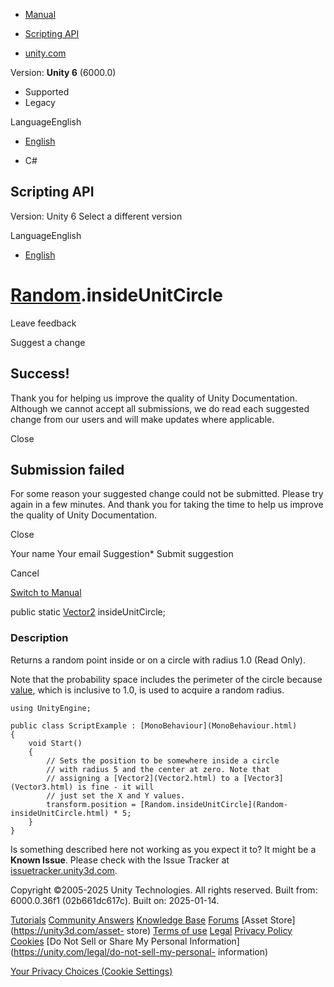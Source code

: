[ ]()

  * [Manual](../Manual/index.html)
  * [Scripting API](../ScriptReference/index.html)

  * [unity.com](https://unity.com/)

Version: **Unity 6** (6000.0)

  * Supported
  * Legacy

LanguageEnglish

  * [English]()

  * C#

[ ](https://docs.unity3d.com)

## Scripting API

Version: Unity 6 Select a different version

LanguageEnglish

  * [English]()

#  [Random](Random.html).insideUnitCircle

Leave feedback

Suggest a change

## Success!

Thank you for helping us improve the quality of Unity Documentation. Although
we cannot accept all submissions, we do read each suggested change from our
users and will make updates where applicable.

Close

## Submission failed

For some reason your suggested change could not be submitted. Please <a>try
again</a> in a few minutes. And thank you for taking the time to help us
improve the quality of Unity Documentation.

Close

Your name Your email Suggestion* Submit suggestion

Cancel

[Switch to Manual](../Manual/class-random.html "Go to Random Component in the
Manual")

public static [Vector2](Vector2.html) insideUnitCircle;

### Description

Returns a random point inside or on a circle with radius 1.0 (Read Only).

Note that the probability space includes the perimeter of the circle because
[value](Random-value.html), which is inclusive to 1.0, is used to acquire a
random radius.

    
    
    using UnityEngine;  
      
    public class ScriptExample : [MonoBehaviour](MonoBehaviour.html)
    {
        void Start()
        {
            // Sets the position to be somewhere inside a circle
            // with radius 5 and the center at zero. Note that
            // assigning a [Vector2](Vector2.html) to a [Vector3](Vector3.html) is fine - it will
            // just set the X and Y values.
            transform.position = [Random.insideUnitCircle](Random-insideUnitCircle.html) * 5;
        }
    }
    

Is something described here not working as you expect it to? It might be a
**Known Issue**. Please check with the Issue Tracker at
[issuetracker.unity3d.com](https://issuetracker.unity3d.com).

Copyright ©2005-2025 Unity Technologies. All rights reserved. Built from:
6000.0.36f1 (02b661dc617c). Built on: 2025-01-14.

[Tutorials](https://unity3d.com/learn) [Community
Answers](https://answers.unity3d.com) [Knowledge
Base](https://support.unity3d.com/hc/en-us)
[Forums](https://forum.unity3d.com) [Asset Store](https://unity3d.com/asset-
store) [Terms of use](https://docs.unity3d.com/Manual/TermsOfUse.html)
[Legal](https://unity.com/legal) [Privacy
Policy](https://unity.com/legal/privacy-policy)
[Cookies](https://unity.com/legal/cookie-policy) [Do Not Sell or Share My
Personal Information](https://unity.com/legal/do-not-sell-my-personal-
information)

[Your Privacy Choices (Cookie Settings)](javascript:void\(0\);)

